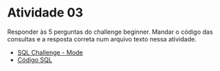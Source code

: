 <h1> Atividade 03 </h1>
<p>
    Responder às 5 perguntas do challenge beginner. Mandar o código das consultas e a resposta correta num arquivo texto nessa atividade.
</p>
<ul>
    <li> <a href = "https://mode.com/sql-challenge/"> SQL Challenge - Mode </a> </li>
    <li> <a href = "https://github.com/josec-junior/UEPB/blob/main/BancoDeDadosII_2023.1/Atividades/Atividade03/atividade03.sql"> Código SQL </a> </li>
</ul>

